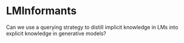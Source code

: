 # LMInformants
Can we use a querying strategy to distill implicit knowledge in LMs into explicit knowledge in generative models?
